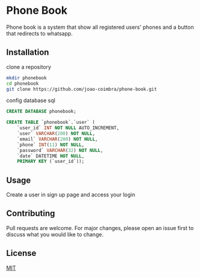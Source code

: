 # Phone Book

Phone book is a system that show all registered users' phones and a button that redirects to whatsapp.

## Installation

clone a repository

```bash
mkdir phonebook
cd phonebook
git clone https://github.com/joao-coimbra/phone-book.git
```

config database sql

```sql
CREATE DATABASE phonebook;

CREATE TABLE `phonebook`.`user` (
	`user_id` INT NOT NULL AUTO_INCREMENT,
	`user` VARCHAR(200) NOT NULL,
	`email` VARCHAR(200) NOT NULL,
	`phone` INT(11) NOT NULL,
	`password` VARCHAR(32) NOT NULL,
	`date` DATETIME NOT NULL,
	PRIMARY KEY (`user_id`));
```

## Usage

Create a user in sign up page and access your login

## Contributing
Pull requests are welcome. For major changes, please open an issue first to discuss what you would like to change.

## License
[MIT](https://choosealicense.com/licenses/mit/)